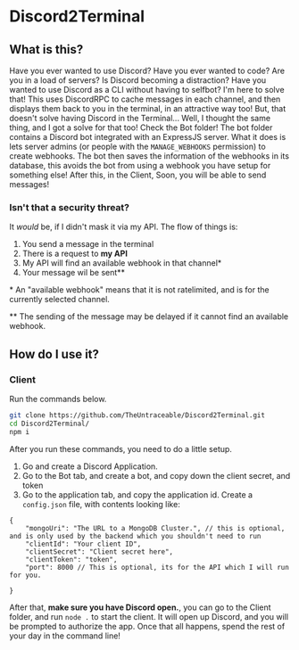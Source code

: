 # Discord2Terminal
## What is this?
Have you ever wanted to use Discord? Have you ever wanted to code? Are you in a load of servers? Is Discord becoming a distraction? Have you wanted to use Discord as a CLI without having to selfbot? I'm here to solve that!
This uses DiscordRPC to cache messages in each channel, and then displays them back to you in the terminal, in an attractive way too! But, that doesn't solve having Discord in the Terminal... Well, I thought the same thing, and I got a solve for that too! Check the Bot folder!
The bot folder contains a Discord bot integrated with an ExpressJS server. What it does is lets server admins (or people with the `MANAGE_WEBHOOKS` permission) to create webhooks. The bot then saves the information of the webhooks in its database, this avoids the bot from using a webhook you have setup for something else!
After this, in the Client, Soon, you will be able to send messages!
### Isn't that a security threat?
It *would* be, if I didn't mask it via my API. The flow of things is:
1. You send a message in the terminal
2. There is a request to **my API**
3. My API will find an available webhook in that channel\*
4. Your message wil be sent\*\*

\* An "available webhook" means that it is not ratelimited, and is for the currently selected channel.

\*\* The sending of the message may be delayed if it cannot find an available webhook.
## How do I use it?
### Client
Run the commands below.
```bash
git clone https://github.com/TheUntraceable/Discord2Terminal.git
cd Discord2Terminal/
npm i
```
After you run these commands, you need to do a little setup.
1. Go and create a Discord Application.
2. Go to the Bot tab, and create a bot, and copy down the client secret, and token
3. Go to the application tab, and copy the application id.
Create a `config.json` file, with contents looking like:
```jsonc
{
    "mongoUri": "The URL to a MongoDB Cluster.", // this is optional, and is only used by the backend which you shouldn't need to run
    "clientId": "Your client ID",
    "clientSecret": "Client secret here", 
    "clientToken": "token",
    "port": 8000 // This is optional, its for the API which I will run for you.

}
```
After that, **make sure you have Discord open.**, you can go to the Client folder, and run `node .` to start the client. It will open up Discord, and you will be prompted to authorize the app. Once that all happens, spend the rest of your day in the command line!